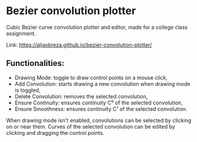 # Bezier convolution plotter

Cubic Bezier curve convolution plotter and editor, made for a college class assignment.

Link: https://aljaobreza.github.io/bezier-convolution-plotter/

Functionalities:
-
 - Drawing Mode: toggle to draw control points on a mouse click,
 - Add Convolution: starts drawing a new convolution when drawing mode is toggled,
 - Delete Convolution: removes the selected convolution,
 - Ensure Continuity: ensures continuity C⁰ of the selected convolution,
 - Ensure Smoothness: ensures continuity C¹ of the selected convolution.

When drawing mode isn't enabled, convolutions can be selected by clicking on or near them. Curves of the selected convolution can be edited by clicking and dragging the control points.

